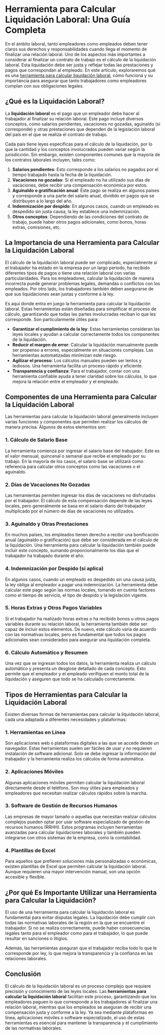 # Herramienta para Calcular Liquidación Laboral: Una Guía Completa

En el ámbito laboral, tanto empleadores como empleados deben tener claros sus derechos y responsabilidades cuando llega el momento de finalizar una relación laboral. Uno de los aspectos más importantes a considerar al finalizar un contrato de trabajo es el cálculo de la liquidación laboral. Esta liquidación debe ser justa y reflejar todas las prestaciones y pagos que correspondan al empleado. En este artículo, exploraremos qué es una <a href="https://www.calculodeliquidacion.co/">herramienta para calcular liquidación laboral<a/>, cómo funciona y su importancia para asegurar que tanto trabajadores como empleadores cumplan con sus obligaciones legales.

## ¿Qué es la Liquidación Laboral?

La **liquidación laboral** es el pago que un empleador debe hacer al trabajador al finalizar su relación laboral. Este pago incluye diversos conceptos, como salarios pendientes, vacaciones no gozadas, aguinaldo (si corresponde) y otras prestaciones que dependen de la legislación laboral del país en el que se realiza el contrato de trabajo.

Cada país tiene leyes específicas para el cálculo de la liquidación, por lo que la cantidad y los conceptos involucrados pueden variar según la jurisdicción. Sin embargo, existen componentes comunes que la mayoría de los contratos laborales incluyen, tales como:

1. **Salarios pendientes**: Esto corresponde a los salarios no pagados por el tiempo trabajado hasta la fecha de la liquidación.
2. **Vacaciones no gozadas**: Si el empleado no ha utilizado sus días de vacaciones, debe recibir una compensación económica por estos.
3. **Aguinaldo o gratificación anual**: Este pago se realiza en algunos países y corresponde a una parte del salario anual, dividido en pagos que se distribuyen a lo largo del año.
4. **Indemnización por despido**: En algunos casos, cuando un empleado es despedido sin justa causa, la ley establece una indemnización.
5. **Otros conceptos**: Dependiendo de las condiciones del contrato de trabajo, puede haber otros pagos adicionales, como bonos, horas extras, comisiones, etc.

## La Importancia de una Herramienta para Calcular la Liquidación Laboral

El cálculo de la liquidación laboral puede ser complicado, especialmente si el trabajador ha estado en la empresa por un largo periodo, ha recibido diferentes tipos de pagos o tiene una relación laboral con varias particularidades. Para los empleadores, calcular la liquidación de manera incorrecta puede generar problemas legales, demandas o conflictos con los empleados. Por otro lado, los trabajadores también deben asegurarse de que sus liquidaciones sean justas y conforme a la ley.

Es aquí donde entra en juego la herramienta para calcular la liquidación laboral. Estas herramientas están diseñadas para simplificar el proceso de cálculo, garantizando que todas las partes involucradas reciban lo que les corresponde. Son particularmente útiles para:

- **Garantizar el cumplimiento de la ley**: Estas herramientas consideran las leyes locales y ayudan a calcular correctamente todos los componentes de la liquidación.
- **Reducir el margen de error**: Calcular la liquidación manualmente puede ser propenso a errores, especialmente en situaciones complejas. Las herramientas automatizadas minimizan este riesgo.
- **Agilizar el proceso**: Los cálculos manuales pueden ser lentos y tediosos. Una herramienta facilita un proceso rápido y eficiente.
- **Transparencia y confianza**: Para el trabajador, contar con una herramienta confiable ayuda a tener claridad sobre los cálculos, lo que mejora la relación entre el empleador y el empleado.

## Componentes de una Herramienta para Calcular la Liquidación Laboral

Las herramientas para calcular la liquidación laboral generalmente incluyen varias funciones y componentes que permiten realizar los cálculos de manera precisa. Algunos de estos elementos son:

### 1. **Cálculo de Salario Base**

La herramienta comienza por ingresar el salario base del trabajador. Este es el valor mensual, quincenal o semanal que recibe el empleado por su trabajo. En la mayoría de los casos, el salario base se utilizará como referencia para calcular otros conceptos como las vacaciones o el aguinaldo.

### 2. **Días de Vacaciones No Gozadas**

Las herramientas permiten ingresar los días de vacaciones no disfrutados por el trabajador. El cálculo de esta compensación depende de las leyes locales, pero generalmente se basa en el salario diario del trabajador multiplicado por el número de días de vacaciones no utilizados.

### 3. **Aguinaldo y Otras Prestaciones**

En muchos países, los empleados tienen derecho a recibir una bonificación anual (aguinaldo o gratificación) que debe ser considerada en el cálculo de la liquidación. Una herramienta para calcular la liquidación también puede incluir este concepto, sumando proporcionalmente los días que el trabajador ha trabajado durante el año.

### 4. **Indemnización por Despido (si aplica)**

En algunos casos, cuando un empleado es despedido sin una causa justa, la ley obliga al empleador a pagar una indemnización. La herramienta debe calcular este pago según las normas locales, tomando en cuenta factores como el tiempo de servicio, el tipo de despido y la legislación vigente.

### 5. **Horas Extras y Otros Pagos Variables**

Si el trabajador ha realizado horas extras o ha recibido bonos u otros pagos variables durante su relación laboral, la herramienta también debe ser capaz de incluir estos elementos. De nuevo, este cálculo varía de acuerdo con las normativas locales, pero es fundamental que todos los pagos adicionales sean considerados para asegurar una liquidación completa.

### 6. **Cálculo Automático y Resumen**

Una vez que se ingresan todos los datos, la herramienta realiza un cálculo automático y presenta un desglose detallado de cada concepto. Esto permite que el empleador y el empleado verifiquen el monto total de la liquidación y aseguren que todo se ha calculado correctamente.

## Tipos de Herramientas para Calcular la Liquidación Laboral

Existen diversas formas de herramientas para calcular la liquidación laboral, cada una adaptada a diferentes necesidades y plataformas:

### 1. **Herramientas en Línea**

Son aplicaciones web o plataformas digitales a las que se accede desde un navegador. Estas herramientas suelen ser fáciles de usar y no requieren instalación de software adicional. Solo se debe ingresar la información del trabajador y la herramienta realiza los cálculos de forma automática.

### 2. **Aplicaciones Móviles**

Algunas aplicaciones móviles permiten calcular la liquidación laboral directamente desde el teléfono. Son muy útiles para empleados y empleadores que necesitan realizar cálculos rápidos sobre la marcha.

### 3. **Software de Gestión de Recursos Humanos**

Las empresas de mayor tamaño o aquellas que necesitan realizar cálculos complejos pueden optar por usar software especializado de gestión de recursos humanos (RRHH). Estos programas incluyen herramientas avanzadas para calcular liquidaciones laborales y también pueden integrarse con otros sistemas de la empresa, como la contabilidad.

### 4. **Plantillas de Excel**

Para aquellos que prefieren soluciones más personalizadas o económicas, existen plantillas de Excel que permiten calcular la liquidación laboral. Aunque requieren una mayor intervención manual, son una opción accesible y flexible.

## ¿Por qué Es Importante Utilizar una Herramienta para Calcular la Liquidación?

El uso de una herramienta para calcular la liquidación laboral es fundamental para evitar disputas legales. La liquidación debe cumplir con todas las normativas laborales de la región en la que se encuentre el trabajador. Si no se realiza correctamente, puede haber consecuencias legales tanto para el empleador como para el trabajador, lo que puede resultar en sanciones o litigios.

Además, las herramientas aseguran que el trabajador reciba todo lo que le corresponde por ley, lo que mejora la transparencia y la confianza en las relaciones laborales.

## Conclusión

El cálculo de la liquidación laboral es un proceso complejo que requiere precisión y conocimiento de las leyes locales. Las **herramientas para calcular la liquidación laboral** facilitan este proceso, garantizando que los empleadores paguen lo que corresponde a los trabajadores al finalizar una relación laboral, mientras que los empleados se aseguran de recibir una compensación justa y conforme a la ley. Ya sea mediante plataformas en línea, aplicaciones móviles o software especializado, el uso de estas herramientas es esencial para mantener la transparencia y el cumplimiento de las normativas laborales.
